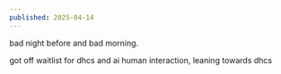 ```yaml
---
published: 2025-04-14
---
```


bad night before and bad morning. 

got off waitlist for dhcs and ai human interaction, leaning towards dhcs